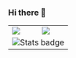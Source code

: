 ### Hi there 👋

<div style="text-align: center;">
    <table align="center">
        <tbody>
            <tr>
                <td><a href="https://github.com/ELIESSR"><img align="center" src="https://github-readme-stats.vercel.app/api?username=ELIESSR&show_icons=true&theme=dark&cache_seconds=86400" /></a></td>
                <td><a href="https://github.com/ELIESSR"><img align="center" src="https://github-readme-stats.vercel.app/api/top-langs/?username=ELIESSR&layout=compact" /></a></td>
            </tr>
            <tr>
                <td align="center" colspan="2"><img src="https://github-profile-summary-cards.vercel.app/api/cards/profile-details?username=ELIESSR&bg_color=0D1117&theme=dark&cache_seconds=86400" alt="Stats badge"/>
</td>
            </tr>
        </tbody>
    </table>
</div>


<!--
**ELIESSR/ELIESSR** is a ✨ _special_ ✨ repository because its `README.md` (this file) appears on your GitHub profile.

Here are some ideas to get you started:

- 🔭 I’m currently working on ...
- 🌱 I’m currently learning ...
- 👯 I’m looking to collaborate on ...
- 🤔 I’m looking for help with ...
- 💬 Ask me about ...
- 📫 How to reach me: ...
- 😄 Pronouns: ...
- ⚡ Fun fact: ...
-->

